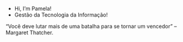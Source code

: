 - Hi, I’m Pamela!
- Gestão da Tecnologia da Informação!

“Você deve lutar mais de uma batalha para se tornar um vencedor” – Margaret Thatcher.

<!---
BBpamy/BBpamy is a ✨ special ✨ repository because its `README.md` (this file) appears on your GitHub profile.
You can click the Preview link to take a look at your changes.
--->
